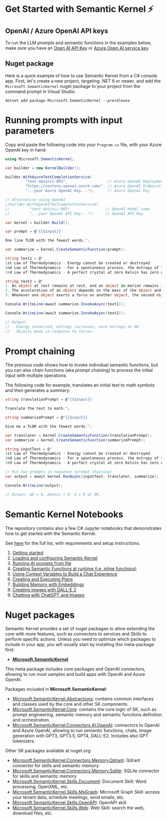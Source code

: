 # Get Started with Semantic Kernel ⚡

## OpenAI / Azure OpenAI API keys

To run the LLM prompts and semantic functions in the examples below, make sure
you have an
[Open AI API Key](https://openai.com/api/) or
[Azure Open AI service key](https://learn.microsoft.com/azure/cognitive-services/openai/quickstart?pivots=rest-api).

## Nuget package

Here is a quick example of how to use Semantic Kernel from a C# console app.
First, let's create a new project, targeting .NET 6 or newer, and add the
`Microsoft.SemanticKernel` nuget package to your project from the command prompt
in Visual Studio:

    dotnet add package Microsoft.SemanticKernel --prerelease

# Running prompts with input parameters

Copy and paste the following code into your `Program.cs` file, with your Azure OpenAI key in hand:

```csharp
using Microsoft.SemanticKernel;

var builder = new KernelBuilder();

builder.WithAzureTextCompletionService(
         "text-davinci-003",                  // Azure OpenAI Deployment Name
         "https://contoso.openai.azure.com/", // Azure OpenAI Endpoint
         "...your Azure OpenAI Key...");      // Azure OpenAI Key

// Alternative using OpenAI
//builder.WithOpenAITextCompletionService(
//         "text-davinci-003",               // OpenAI Model name
//         "...your OpenAI API Key...");     // OpenAI API Key

var kernel = builder.Build();

var prompt = @"{{$input}}

One line TLDR with the fewest words.";

var summarize = kernel.CreateSemanticFunction(prompt);

string text1 = @"
1st Law of Thermodynamics - Energy cannot be created or destroyed.
2nd Law of Thermodynamics - For a spontaneous process, the entropy of the universe increases.
3rd Law of Thermodynamics - A perfect crystal at zero Kelvin has zero entropy.";

string text2 = @"
1. An object at rest remains at rest, and an object in motion remains in motion at constant speed and in a straight line unless acted on by an unbalanced force.
2. The acceleration of an object depends on the mass of the object and the amount of force applied.
3. Whenever one object exerts a force on another object, the second object exerts an equal and opposite on the first.";

Console.WriteLine(await summarize.InvokeAsync(text1));

Console.WriteLine(await summarize.InvokeAsync(text2));

// Output:
//   Energy conserved, entropy increases, zero entropy at 0K.
//   Objects move in response to forces.
```

# Prompt chaining

The previous code shows how to invoke individual semantic functions, but you can
also chain functions (aka prompt chaining) to process the initial input with multiple
operations.

The following code for example, translates an initial text to math symbols and
then generates a summary:

```csharp
string translationPrompt = @"{{$input}}

Translate the text to math.";

string summarizePrompt = @"{{$input}}

Give me a TLDR with the fewest words.";

var translator = kernel.CreateSemanticFunction(translationPrompt);
var summarize = kernel.CreateSemanticFunction(summarizePrompt);

string inputText = @"
1st Law of Thermodynamics - Energy cannot be created or destroyed.
2nd Law of Thermodynamics - For a spontaneous process, the entropy of the universe increases.
3rd Law of Thermodynamics - A perfect crystal at zero Kelvin has zero entropy.";

// Run two prompts in sequence (prompt chaining)
var output = await kernel.RunAsync(inputText, translator, summarize);

Console.WriteLine(output);

// Output: ΔE = 0, ΔSuniv > 0, S = 0 at 0K.
```

# Semantic Kernel Notebooks

The repository contains also a few C# Jupyter notebooks that demonstrates
how to get started with the Semantic Kernel.

See [here](../samples/notebooks/dotnet/README.md) for the full list, with
requirements and setup instructions.

1. [Getting started](../samples/notebooks//dotnet/00-getting-started.ipynb)
2. [Loading and configuring Semantic Kernel](../samples/notebooks//dotnet/01-basic-loading-the-kernel.ipynb)
3. [Running AI prompts from file](../samples/notebooks//dotnet/02-running-prompts-from-file.ipynb)
4. [Creating Semantic Functions at runtime (i.e. inline functions)](../samples/notebooks//dotnet/03-semantic-function-inline.ipynb)
5. [Using Context Variables to Build a Chat Experience](../samples/notebooks//dotnet/04-context-variables-chat.ipynb)
6. [Creating and Executing Plans](../samples/notebooks//dotnet/05-using-the-planner.ipynb)
7. [Building Memory with Embeddings](../samples/notebooks//dotnet/06-memory-and-embeddings.ipynb)
8. [Creating images with DALL-E 2](../samples/notebooks//dotnet/07-DALL-E-2.ipynb)
9. [Chatting with ChatGPT and Images](../samples/notebooks//dotnet/08-chatGPT-with-DALL-E-2.ipynb)

# Nuget packages

Semantic Kernel provides a set of nuget packages to allow extending the core with
more features, such as connectors to services and Skills to perform specific actions.
Unless you need to optimize which packages to include in your app, you will usually
start by installing this meta-package first:

* **[Microsoft.SemanticKernel](https://www.nuget.org/packages/Microsoft.SemanticKernel/)**

This meta package includes core packages and OpenAI connectors, allowing to run
most samples and build apps with OpenAI and Azure OpenAI.

Packages included in **Microsoft.SemanticKernel**:

* [Microsoft.SemanticKernel.Abstractions](https://www.nuget.org/packages/Microsoft.SemanticKernel.Abstractions/): contains common interfaces and classes
  used by the core and other SK components.
* [Microsoft.SemanticKernel.Core](https://www.nuget.org/packages/Microsoft.SemanticKernel.Core/): contains the core logic of SK, such as prompt
  engineering, semantic memory and semantic functions definition and orchestration.
* [Microsoft.SemanticKernel.Connectors.AI.OpenAI](https://www.nuget.org/packages/Microsoft.SemanticKernel.Connectors.AI.OpenAI/): connectors to OpenAI and Azure
  OpenAI, allowing to run semantic functions, chats, image generation with GPT3, GPT3.5, GPT4, DALL-E2. Includes also GPT tokenizers.

Other SK packages available at nuget.org:

* [Microsoft.SemanticKernel.Connectors.Memory.Qdrant](https://www.nuget.org/packages/Microsoft.SemanticKernel.Connectors.Memory.Qdrant): Qdrant connector for
   skills and semantic memory.
* [Microsoft.SemanticKernel.Connectors.Memory.Sqlite](https://www.nuget.org/packages/Microsoft.SemanticKernel.Connectors.Memory.Sqlite): SQLite connector for
   skills and semantic memory
* [Microsoft.SemanticKernel.Skills.Document](https://www.nuget.org/packages/Microsoft.SemanticKernel.Skills.Document): Document Skill: Word processing,
   OpenXML, etc.
* [Microsoft.SemanticKernel.Skills.MsGraph](https://www.nuget.org/packages/Microsoft.SemanticKernel.Skills.MsGraph/): Microsoft Graph Skill: access your
   tenant data, schedule meetings, send emails, etc.
* [Microsoft.SemanticKernel.Skills.OpenAPI](https://www.nuget.org/packages/Microsoft.SemanticKernel.Skills.OpenAPI): OpenAPI skill.
* [Microsoft.SemanticKernel.Skills.Web](https://www.nuget.org/packages/Microsoft.SemanticKernel.Skills.Web/): Web Skill: search the web, download files, etc.

